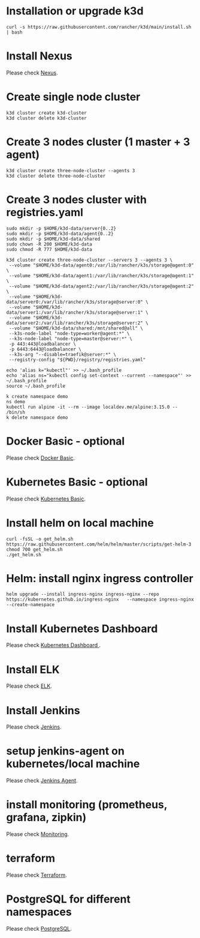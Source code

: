 # Installation or upgrade k3d
```
curl -s https://raw.githubusercontent.com/rancher/k3d/main/install.sh | bash
```

# Install Nexus
Please check [Nexus](./nexus/readme.md).

# Create single node cluster
```
k3d cluster create k3d-cluster
k3d cluster delete k3d-cluster
```

# Create 3 nodes cluster (1 master + 3 agent)
```
k3d cluster create three-node-cluster --agents 3
k3d cluster delete three-node-cluster
```

# Create 3 nodes cluster with registries.yaml
```
sudo mkdir -p $HOME/k3d-data/server{0..2}
sudo mkdir -p $HOME/k3d-data/agent{0..2}
sudo mkdir -p $HOME/k3d-data/shared
sudo chown -R 200 $HOME/k3d-data
sudo chmod -R 777 $HOME/k3d-data

k3d cluster create three-node-cluster --servers 3 --agents 3 \
 --volume "$HOME/k3d-data/agent0:/var/lib/rancher/k3s/storage@agent:0" \
 --volume "$HOME/k3d-data/agent1:/var/lib/rancher/k3s/storage@agent:1" \
 --volume "$HOME/k3d-data/agent2:/var/lib/rancher/k3s/storage@agent:2" \
 --volume "$HOME/k3d-data/server0:/var/lib/rancher/k3s/storage@server:0" \
 --volume "$HOME/k3d-data/server1:/var/lib/rancher/k3s/storage@server:1" \
 --volume "$HOME/k3d-data/server2:/var/lib/rancher/k3s/storage@server:2" \
 --volume "$HOME/k3d-data/shared:/mnt/shared@all" \
 --k3s-node-label "node-type=worker@agent:*" \
 --k3s-node-label "node-type=master@server:*" \
 -p 443:443@loadbalancer \
 -p 6443:6443@loadbalancer \
 --k3s-arg "--disable=traefik@server:*" \
 --registry-config "${PWD}/registry/registries.yaml"

echo 'alias k="kubectl"' >> ~/.bash_profile
echo 'alias ns="kubectl config set-context --current --namespace"' >> ~/.bash_profile
source ~/.bash_profile

k create namespace demo
ns demo
kubectl run alpine -it --rm --image localdev.me/alpine:3.15.0 -- /bin/sh
k delete namespace demo

```
# Docker Basic - optional
Please check [Docker Basic](./docker-basic.md).

# Kubernetes Basic - optional
Please check [Kubernetes Basic](./k8s-basic.md).

# Install helm on local machine
```
curl -fsSL -o get_helm.sh https://raw.githubusercontent.com/helm/helm/master/scripts/get-helm-3
chmod 700 get_helm.sh
./get_helm.sh
```

# Helm: install nginx ingress controller
```
helm upgrade --install ingress-nginx ingress-nginx --repo https://kubernetes.github.io/ingress-nginx   --namespace ingress-nginx --create-namespace
```

# Install Kubernetes Dashboard 
Please check [Kubernetes Dashboard ](./kubernetes-dashboard/readme.md).

# Install ELK
Please check [ELK](./elk/readme.md).

# Install Jenkins
Please check [Jenkins](./jenkins/readme.md).

# setup jenkins-agent on kubernetes/local machine
Please check [Jenkins Agent](./jenkins-agent/readme.md).

# install  monitoring  (prometheus, grafana, zipkin)
Please check [Monitoring](./monitoring/readme.md).

# terraform
Please check [Terraform](./terraform/readme.md).

# PostgreSQL for different namespaces
Please check [PostgreSQL](./postgresql/readme.md).
